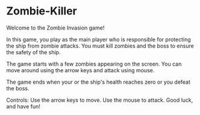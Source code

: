 # Zombie-Killer
Welcome to the Zombie Invasion game!

In this game, you play as the main player who is responsible for protecting the ship from zombie attacks. You must kill zombies and the boss to ensure the safety of the ship.

The game starts with a few zombies appearing on the screen. You can move around using the arrow keys and attack using mouse. 

The game ends when your or the ship's health reaches zero or you defeat the boss.

Controls:
Use the arrow keys to move.
Use the mouse to attack.
Good luck, and have fun!